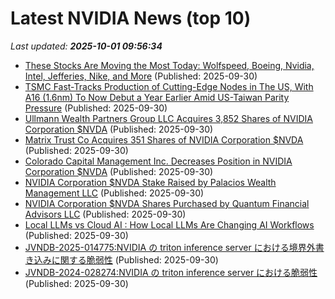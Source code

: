 # Latest NVIDIA News (top 10)
_Last updated: **2025-10-01 09:56:34**_

- [These Stocks Are Moving the Most Today: Wolfspeed, Boeing, Nvidia, Intel, Jefferies, Nike, and More](https://biztoc.com/x/a22ffb59484f3fb5) (Published: 2025-09-30)
- [TSMC Fast-Tracks Production of Cutting-Edge Nodes in The US, With A16 (1.6nm) To Now Debut a Year Earlier Amid US-Taiwan Parity Pressure](https://wccftech.com/tsmc-fast-tracks-production-of-cutting-edge-nodes-in-the-us/) (Published: 2025-09-30)
- [Ullmann Wealth Partners Group LLC Acquires 3,852 Shares of NVIDIA Corporation $NVDA](https://www.etfdailynews.com/2025/09/30/ullmann-wealth-partners-group-llc-acquires-3852-shares-of-nvidia-corporation-nvda/) (Published: 2025-09-30)
- [Matrix Trust Co Acquires 351 Shares of NVIDIA Corporation $NVDA](https://www.etfdailynews.com/2025/09/30/matrix-trust-co-acquires-351-shares-of-nvidia-corporation-nvda/) (Published: 2025-09-30)
- [Colorado Capital Management Inc. Decreases Position in NVIDIA Corporation $NVDA](https://www.etfdailynews.com/2025/09/30/colorado-capital-management-inc-decreases-position-in-nvidia-corporation-nvda/) (Published: 2025-09-30)
- [NVIDIA Corporation $NVDA Stake Raised by Palacios Wealth Management LLC](https://www.etfdailynews.com/2025/09/30/nvidia-corporation-nvda-stake-raised-by-palacios-wealth-management-llc/) (Published: 2025-09-30)
- [NVIDIA Corporation $NVDA Shares Purchased by Quantum Financial Advisors LLC](https://www.etfdailynews.com/2025/09/30/nvidia-corporation-nvda-shares-purchased-by-quantum-financial-advisors-llc/) (Published: 2025-09-30)
- [Local LLMs vs Cloud AI : How Local LLMs Are Changing AI Workflows](https://www.geeky-gadgets.com/benefits-of-running-ai-models-locally/) (Published: 2025-09-30)
- [JVNDB-2025-014775:NVIDIA の triton inference server における境界外書き込みに関する脆弱性](http://vrda.jpcert.or.jp/feed/ja/JVNiPedia_JVNDB-2025-014775_AD_1.html) (Published: 2025-09-30)
- [JVNDB-2024-028274:NVIDIA の triton inference server における脆弱性](http://vrda.jpcert.or.jp/feed/ja/JVNiPedia_JVNDB-2024-028274_AD_1.html) (Published: 2025-09-30)
